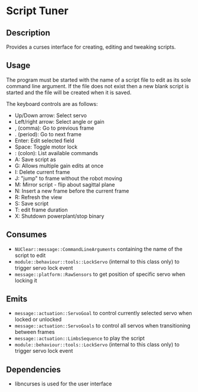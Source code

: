 # Script Tuner

## Description

Provides a curses interface for creating, editing and tweaking scripts.

## Usage

The program must be started with the name of a script file to edit as its sole
command line argument. If the file does not exist then a new blank script is
started and the file will be created when it is saved.

The keyboard controls are as follows:

- Up/Down arrow: Select servo
- Left/right arrow: Select angle or gain
- , (comma): Go to previous frame
- . (period): Go to next frame
- Enter: Edit selected field
- Space: Toggle motor lock
- : (colon): List available commands
- A: Save script as
- G: Allows multiple gain edits at once
- I: Delete current frame
- J: "jump" to frame without the robot moving
- M: Mirror script - flip about sagittal plane
- N: Insert a new frame before the current frame
- R: Refresh the view
- S: Save script
- T: edit frame duration
- X: Shutdown powerplant/stop binary

## Consumes

- `NUClear::message::CommandLineArguments` containing the name of the script to edit
- `module::behaviour::tools::LockServo` (internal to this class only) to trigger servo lock event
- `message::platform::RawSensors` to get position of specific servo when locking it

## Emits

- `message::actuation::ServoGoal` to control currently selected servo when locked or unlocked
- `message::actuation::ServoGoals` to control all servos when transitioning between frames
- `message::actuation::LimbsSequence` to play the script
- `module::behaviour::tools::LockServo` (internal to this class only) to trigger servo lock event

## Dependencies

- libncurses is used for the user interface
